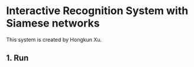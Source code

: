 # Interactive Recognition System with Siamese networks

This system is created by Hongkun Xu.

## 1. Run



## 
